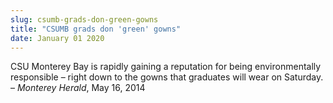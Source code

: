 ```yaml
---
slug: csumb-grads-don-green-gowns
title: "CSUMB grads don 'green' gowns"
date: January 01 2020
---
```


<p>CSU Monterey Bay is rapidly gaining a reputation for being environmentally responsible – right down to the gowns that graduates will wear on Saturday. – <em>Monterey Herald</em>, May 16, 2014
</p>
